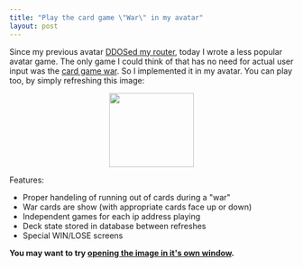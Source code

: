 ```yaml
---
title: "Play the card game \"War\" in my avatar"
layout: post
---
```


Since my previous avatar <a href="{{ site.url }}/blog/how-i-ddosed-myself-with-an-avatar/">DDOSed my router</a>, today I wrote a less popular avatar game. The only game I could think of that has no need for actual user input was the <a href="http://en.wikipedia.org/wiki/War_(card_game)">card game war</a>. So I implemented it in my avatar. You can play too, by simply refreshing this image:
<p style="text-align: center;"><img class="aligncenter" src="{{ site.url }}/projects/war/index.php" alt="" width="150" height="132" /></p>
Features:
<ul>
	<li>Proper handeling of running out of cards during a "war"</li>
	<li>War cards are show (with appropriate cards face up or down)</li>
	<li>Independent games for each ip address playing</li>
	<li>Deck state stored in database between refreshes</li>
	<li>Special WIN/LOSE screens</li>
</ul>
<strong>You may want to try <a href="{{ site.url }}/projects/war/index.php" target="_blank">opening the image in it's own window</a>.</strong>
